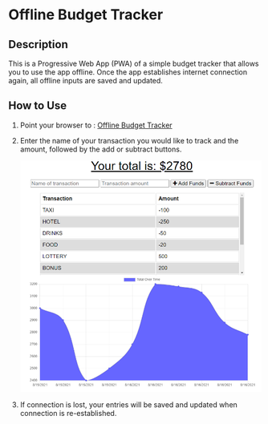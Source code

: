 # Offline Budget Tracker

## Description 
This is a Progressive Web App (PWA) of a simple budget tracker that allows you to use the app offline. Once the app establishes internet connection again, all offline inputs are saved and updated. 

## How to Use
1. Point your browser to : <a href="https://still-plains-20704.herokuapp.com//">Offline Budget Tracker</a>
2. Enter the name of your transaction you would like to track and the amount, followed by the add or subtract buttons. 

    <img src="./images/Capture.PNG">
3. If connection is lost, your entries will be saved and updated when connection is re-established. 


